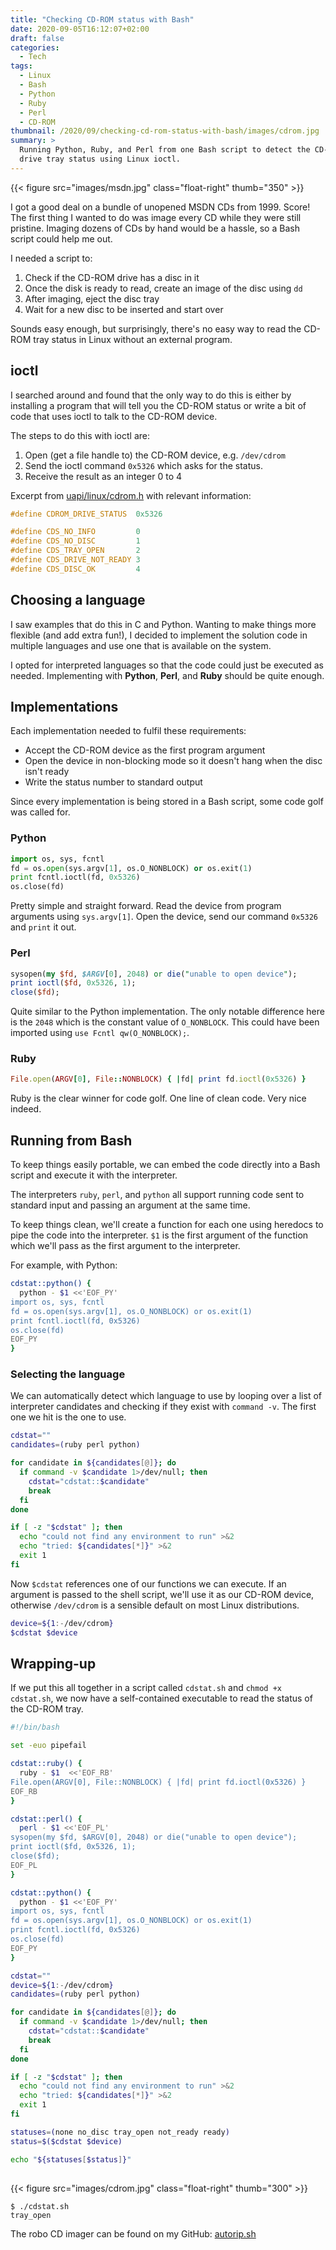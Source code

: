 ```yaml
---
title: "Checking CD-ROM status with Bash"
date: 2020-09-05T16:12:07+02:00
draft: false
categories:
  - Tech
tags:
  - Linux
  - Bash
  - Python
  - Ruby
  - Perl
  - CD-ROM
thumbnail: /2020/09/checking-cd-rom-status-with-bash/images/cdrom.jpg
summary: >
  Running Python, Ruby, and Perl from one Bash script to detect the CD-ROM
  drive tray status using Linux ioctl.
---
```


{{< figure src="images/msdn.jpg" class="float-right" thumb="350" >}}

I got a good deal on a bundle of unopened MSDN CDs from 1999. Score! The first thing I wanted to do was image every CD while they were still pristine. Imaging dozens of CDs by hand would be a hassle, so a Bash script could help me out.

I needed a script to:

1. Check if the CD-ROM drive has a disc in it
2. Once the disk is ready to read, create an image of the disc using `dd`
3. After imaging, eject the disc tray
4. Wait for a new disc to be inserted and start over

Sounds easy enough, but surprisingly, there's no easy way to read the CD-ROM tray status in Linux without an external program.


ioctl
-----

I searched around and found that the only way to do this is either by installing a program that will tell you the CD-ROM status or write a bit of code that uses ioctl to talk to the CD-ROM device.

The steps to do this with ioctl are:

1. Open (get a file handle to) the CD-ROM device, e.g. `/dev/cdrom`
2. Send the ioctl command `0x5326` which asks for the status.
3. Receive the result as an integer 0 to 4

Excerpt from [uapi/linux/cdrom.h] with relevant information:

```c
#define CDROM_DRIVE_STATUS  0x5326

#define CDS_NO_INFO         0
#define CDS_NO_DISC         1
#define CDS_TRAY_OPEN       2
#define CDS_DRIVE_NOT_READY 3
#define CDS_DISC_OK         4
```


Choosing a language
-------------------

I saw examples that do this in C and Python. Wanting to make things more flexible (and add extra fun!), I decided to implement the solution code in multiple languages and use one that is available on the system.

I opted for interpreted languages so that the code could just be executed as needed. Implementing with **Python**, **Perl**, and **Ruby** should be quite enough.


Implementations
---------------

Each implementation needed to fulfil these requirements:

* Accept the CD-ROM device as the first program argument
* Open the device in non-blocking mode so it doesn't hang when the disc isn't ready
* Write the status number to standard output

Since every implementation is being stored in a Bash script, some code golf was called for.

### Python

```python
import os, sys, fcntl
fd = os.open(sys.argv[1], os.O_NONBLOCK) or os.exit(1)
print fcntl.ioctl(fd, 0x5326)
os.close(fd)
```

Pretty simple and straight forward. Read the device from program arguments using `sys.argv[1]`. Open the device, send our command `0x5326` and `print` it out.


### Perl

```perl
sysopen(my $fd, $ARGV[0], 2048) or die("unable to open device");
print ioctl($fd, 0x5326, 1);
close($fd);
```

Quite similar to the Python implementation. The only notable difference here is the `2048` which is the constant value of `O_NONBLOCK`. This could have been imported using `use Fcntl qw(O_NONBLOCK);`.

### Ruby

```ruby
File.open(ARGV[0], File::NONBLOCK) { |fd| print fd.ioctl(0x5326) }
```

Ruby is the clear winner for code golf. One line of clean code. Very nice indeed.


Running from Bash
-----------------

To keep things easily portable, we can embed the code directly into a Bash script and execute it with the interpreter.

The interpreters `ruby`, `perl`, and `python` all support running code sent to standard input and passing an argument at the same time.

To keep things clean, we'll create a function for each one using heredocs to pipe the code into the interpreter. `$1` is the first argument of the function which we'll pass as the first argument to the interpreter.

For example, with Python:

```bash
cdstat::python() {
  python - $1 <<'EOF_PY'
import os, sys, fcntl
fd = os.open(sys.argv[1], os.O_NONBLOCK) or os.exit(1)
print fcntl.ioctl(fd, 0x5326)
os.close(fd)
EOF_PY
}
```

### Selecting the language

We can automatically detect which language to use by looping over a list of interpreter candidates and checking if they exist with `command -v`. The first one we hit is the one to use.

```bash
cdstat=""
candidates=(ruby perl python)

for candidate in ${candidates[@]}; do
  if command -v $candidate 1>/dev/null; then
    cdstat="cdstat::$candidate"
    break
  fi
done

if [ -z "$cdstat" ]; then
  echo "could not find any environment to run" >&2
  echo "tried: ${candidates[*]}" >&2
  exit 1
fi
```

Now `$cdstat` references one of our functions we can execute.
If an argument is passed to the shell script, we'll use it as our CD-ROM device, otherwise `/dev/cdrom` is a sensible default on most Linux distributions.

```bash
device=${1:-/dev/cdrom}
$cdstat $device
```


Wrapping-up
-----------

If we put this all together in a script called `cdstat.sh` and `chmod +x cdstat.sh`, we now have a self-contained executable to read the status of the CD-ROM tray.

```bash
#!/bin/bash

set -euo pipefail

cdstat::ruby() {
  ruby - $1  <<'EOF_RB'
File.open(ARGV[0], File::NONBLOCK) { |fd| print fd.ioctl(0x5326) }
EOF_RB
}

cdstat::perl() {
  perl - $1 <<'EOF_PL'
sysopen(my $fd, $ARGV[0], 2048) or die("unable to open device");
print ioctl($fd, 0x5326, 1);
close($fd);
EOF_PL
}

cdstat::python() {
  python - $1 <<'EOF_PY'
import os, sys, fcntl
fd = os.open(sys.argv[1], os.O_NONBLOCK) or os.exit(1)
print fcntl.ioctl(fd, 0x5326)
os.close(fd)
EOF_PY
}

cdstat=""
device=${1:-/dev/cdrom}
candidates=(ruby perl python)

for candidate in ${candidates[@]}; do
  if command -v $candidate 1>/dev/null; then
    cdstat="cdstat::$candidate"
    break
  fi
done

if [ -z "$cdstat" ]; then
  echo "could not find any environment to run" >&2
  echo "tried: ${candidates[*]}" >&2
  exit 1
fi

statuses=(none no_disc tray_open not_ready ready)
status=$($cdstat $device)

echo "${statuses[$status]}"
```

##
{{< figure src="images/cdrom.jpg" class="float-right" thumb="300" >}}

```shell
$ ./cdstat.sh
tray_open
```

The robo CD imager can be found on my GitHub: [autorip.sh]

[uapi/linux/cdrom.h]: https://github.com/torvalds/linux/blob/master/include/uapi/linux/cdrom.h
[autorip.sh]: https://github.com/mroach/misc/blob/master/scripts/autorip.sh
